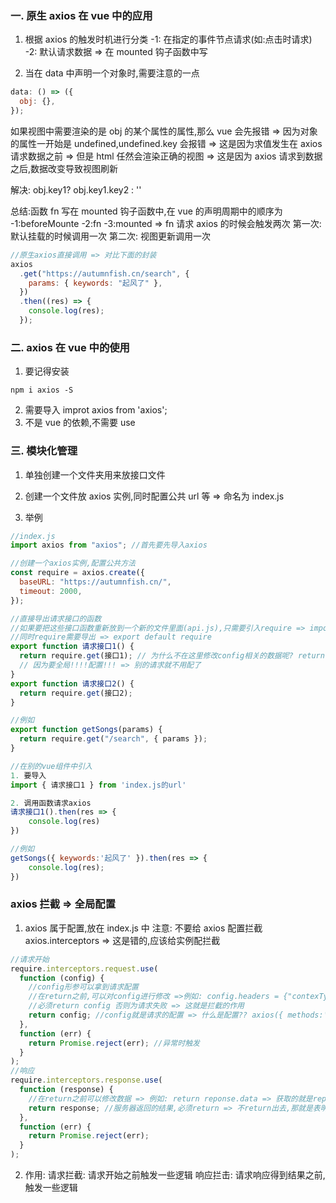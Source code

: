 ### 一. 原生 axios 在 vue 中的应用

1. 根据 axios 的触发时机进行分类
   -1: 在指定的事件节点请求(如:点击时请求)
   -2: 默认请求数据 => 在 mounted 钩子函数中写

2. 当在 data 中声明一个对象时,需要注意的一点

```js
data: () => ({
  obj: {},
});
```

如果视图中需要渲染的是 obj 的某个属性的属性,那么 vue 会先报错
=> 因为对象的属性一开始是 undefined,undefined.key 会报错 => 这是因为求值发生在 axios 请求数据之前
=> 但是 html 任然会渲染正确的视图 => 这是因为 axios 请求到数据之后,数据改变导致视图刷新

解决: obj.key1? obj.key1.key2 : ''

总结:函数 fn 写在 mounted 钩子函数中,在 vue 的声明周期中的顺序为
-1:beforeMounte
-2:fn
-3:mounted
=> fn 请求 axios 的时候会触发两次
第一次: 默认挂载的时候调用一次
第二次: 视图更新调用一次

```js
//原生axios直接调用 => 对比下面的封装
axios
  .get("https://autumnfish.cn/search", {
    params: { keywords: "起风了" },
  })
  .then((res) => {
    console.log(res);
  });
```

### 二. axios 在 vue 中的使用

1. 要记得安装

```
npm i axios -S
```

2. 需要导入 improt axios from 'axios';
3. 不是 vue 的依赖,不需要 use

### 三. 模块化管理

1. 单独创建一个文件夹用来放接口文件
2. 创建一个文件放 axios 实例,同时配置公共 url 等 => 命名为 index.js

3. 举例

```js
//index.js
import axios from "axios"; //首先要先导入axios

//创建一个axios实例,配置公共方法
const require = axios.create({
  baseURL: "https://autumnfish.cn/",
  timeout: 2000,
});

//直接导出请求接口的函数
//如果要把这些接口函数重新放到一个新的文件里面(api.js),只需要引入require => import require from './index.js';
//同时require需要导出 => export default require
export function 请求接口1() {
  return require.get(接口1); // 为什么不在这里修改config相关的数据呢? return require({  url:'/search', params, headers:{}})??
  // 因为要全局!!!!配置!!! => 别的请求就不用配了
}
export function 请求接口2() {
  return require.get(接口2);
}

//例如
export function getSongs(params) {
  return require.get("/search", { params });
}
```

```js
//在别的vue组件中引入
1. 要导入
import { 请求接口1 } from 'index.js的url'

2. 调用函数请求axios
请求接口1().then(res => {
    console.log(res)
})

//例如
getSongs({ keywords:'起风了' }).then(res => {
    console.log(res);
})
```

### axios 拦截 => 全局配置

1. axios 属于配置,放在 index.js 中
   注意: 不要给 axios 配置拦截 axios.interceptors => 这是错的,应该给实例配拦截

```js
//请求开始
require.interceptors.request.use(
  function (config) {
    //config形参可以拿到请求配置
    //在return之前,可以对config进行修改 =>例如: config.headers = {"contexType": "application/json" }
    //必须return config 否则为请求失败 => 这就是拦截的作用
    return config; //config就是请求的配置 => 什么是配置?? axios({ methods:'get', url, data, headers:{}})  这些都是
  },
  function (err) {
    return Promise.reject(err); //异常时触发
  }
);
//响应
require.interceptors.response.use(
  function (response) {
    //在return之前可以修改数据 => 例如: return reponse.data => 获取的就是reponse.data 而不是renponse
    return response; //服务器返回的结果,必须return => 不return出去,那就是表明被拦截了(快递被扣了) => 组件拿不到数据
  },
  function (err) {
    return Promise.reject(err);
  }
);
```

2. 作用:
   请求拦截: 请求开始之前触发一些逻辑
   响应拦击: 请求响应得到结果之前,触发一些逻辑
